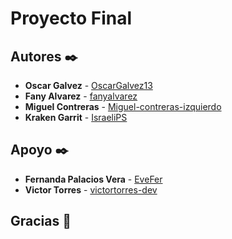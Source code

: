 # Proyecto Final


## Autores ✒️
* **Oscar Galvez** - [OscarGalvez13](https://github.com/OscarGalvez13)
* **Fany Alvarez** - [fanyalvarez](https://github.com/fanyalvarez)
* **Miguel Contreras** - [Miguel-contreras-izquierdo](https://github.com/Miguel-contreras-izquierdo)
* **Kraken Garrit** - [IsraeliPS](https://github.com/IsraeliPS)


## Apoyo ✒️
* **Fernanda Palacios Vera** - [EveFer](https://github.com/EveFer)
* **Victor Torres** - [victortorres-dev](https://github.com/victortorres-dev)


## Gracias 🎁
